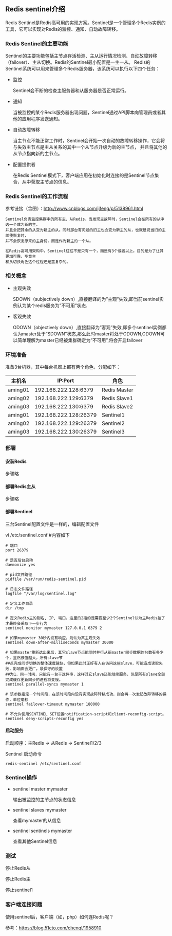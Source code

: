## Redis sentinel介绍

Redis Sentinel是Redis高可用的实现方案。Sentinel是一个管理多个Redis实例的工具，它可以实现对Redis的监控、通知、自动故障转移。

### Redis Sentinel的主要功能

Sentinel的主要功能包括主节点存活检测、主从运行情况检测、自动故障转移（failover）、主从切换。Redis的Sentinel最小配置是一主一从。
Redis的Sentinel系统可以用来管理多个Redis服务器，该系统可以执行以下四个任务：

* 监控

	Sentinel会不断的检查主服务器和从服务器是否正常运行。

* 通知

	当被监控的某个Redis服务器出现问题，Sentinel通过API脚本向管理员或者其他的应用程序发送通知。

* 自动故障转移

	当主节点不能正常工作时，Sentinel会开始一次自动的故障转移操作，它会将与失效主节点是主从关系的其中一个从节点升级为新的主节点，
	并且将其他的从节点指向新的主节点。

* 配置提供者

	在Redis Sentinel模式下，客户端应用在初始化时连接的是Sentinel节点集合，从中获取主节点的信息。

### Redis Sentinel的工作流程

参考链接（含图）：http://www.cnblogs.com/jifeng/p/5138961.html

	Sentinel负责监控集群中的所有主、从Redis，当发现主故障时，Sentinel会在所有的从中选一个成为新的主。
	并且会把其余的从变为新主的从。同时那台有问题的旧主也会变为新主的从，也就是说当旧的主即使恢复时，
	并不会恢复原来的主身份，而是作为新主的一个从。

	在Redis高可用架构中，Sentinel往往不是只有一个，而是有3个或者以上。目的是为了让其更加可靠，毕竟主
	和从切换角色这个过程还是蛮复杂的。

### 相关概念

* 主观失效

	SDOWN（subjectively down）,直接翻译的为”主观”失效,即当前sentinel实例认为某个redis服务为”不可用”状态.

* 客观失效

	ODOWN（objectively down）,直接翻译为”客观”失效,即多个sentinel实例都认为master处于”SDOWN”状态,那么此时master将处于ODOWN,ODOWN可以简单理解为master已经被集群确定为”不可用”,将会开启failover

### 环境准备

准备3台机器，其中每台机器上都有两个角色，分配如下：

主机名 | IP:Port |角色
-------|---------|----
aming01|192.168.222.128:6379|Redis Master
aming02|192.168.222.129:6379|Redis Slave1
aming03|192.168.222.130:6379|Redis Slave2
aming01|192.168.222.128:26379|Sentinel1
aming02|192.168.222.129:26379|Sentinel2
aming03|192.168.222.130:26379|Sentinel3

### 部署

#### 安装Redis

步骤略

#### 部署Redis主从

步骤略

#### 部署Sentinel

三台Sentinel配置文件是一样的，编辑配置文件

vi /etc/sentinel.conf #内容如下
```
# 端口
port 26379

# 是否后台启动
daemonize yes

# pid文件路径
pidfile /var/run/redis-sentinel.pid

# 日志文件路径
logfile "/var/log/sentinel.log"

# 定义工作目录
dir /tmp

# 定义Redis主的别名, IP, 端口，这里的2指的是需要至少2个Sentinel认为主Redis挂了才最终会采取下一步行为
sentinel monitor mymaster 127.0.0.1 6379 2

# 如果mymaster 30秒内没有响应，则认为其主观失效
sentinel down-after-milliseconds mymaster 30000

# 如果master重新选出来后，其它slave节点能同时并行从新master同步数据的台数有多少个，显然该值越大，所有slave节
##点完成同步切换的整体速度越快，但如果此时正好有人在访问这些slave，可能造成读取失败，影响面会更广。最保守的设置
##为1，同一时间，只能有一台干这件事，这样其它slave还能继续服务，但是所有slave全部完成缓存更新同步的进程将变慢。
sentinel parallel-syncs mymaster 1

# 该参数指定一个时间段，在该时间段内没有实现故障转移成功，则会再一次发起故障转移的操作，单位毫秒
sentinel failover-timeout mymaster 180000

# 不允许使用SENTINEL SET设置notification-script和client-reconfig-script。
sentinel deny-scripts-reconfig yes

```

#### 启动服务

启动顺序：主Redis -> 从Redis -> Sentinel1/2/3

Sentinel 启动命令

	redis-sentinel /etc/sentinel.conf 

### Sentinel操作

* sentinel master mymaster

	输出被监控的主节点的状态信息

* sentinel slaves mymaster 

	查看mymaster的从信息

* sentinel sentinels mymaster

	查看其他Sentinel信息

### 测试

停止Redis从

停止Redis主

停止sentinel1

### 客户端连接问题

使用sentinel后，客户端（如，php）如何连Redis呢？

参考：https://blog.51cto.com/chenql/1958910
